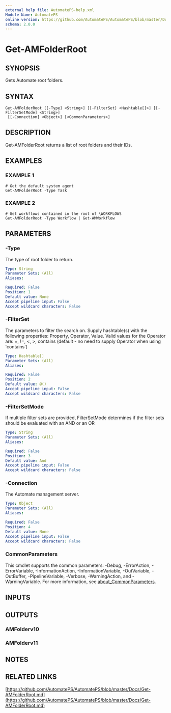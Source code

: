 ```yaml
---
external help file: AutomatePS-help.xml
Module Name: AutomatePS
online version: https://github.com/AutomatePS/AutomatePS/blob/master/Docs/Get-AMFolderRoot.md
schema: 2.0.0
---
```


# Get-AMFolderRoot

## SYNOPSIS
Gets Automate root folders.

## SYNTAX

```
Get-AMFolderRoot [[-Type] <String>] [[-FilterSet] <Hashtable[]>] [[-FilterSetMode] <String>]
 [[-Connection] <Object>] [<CommonParameters>]
```

## DESCRIPTION
Get-AMFolderRoot returns a list of root folders and their IDs.

## EXAMPLES

### EXAMPLE 1
```
# Get the default system agent
Get-AMFolderRoot -Type Task
```

### EXAMPLE 2
```
# Get workflows contained in the root of \WORKFLOWS
Get-AMFolderRoot -Type Workflow | Get-AMWorkflow
```

## PARAMETERS

### -Type
The type of root folder to return.

```yaml
Type: String
Parameter Sets: (All)
Aliases:

Required: False
Position: 1
Default value: None
Accept pipeline input: False
Accept wildcard characters: False
```

### -FilterSet
The parameters to filter the search on. 
Supply hashtable(s) with the following properties: Property, Operator, Value.
Valid values for the Operator are: =, !=, \<, \>, contains (default - no need to supply Operator when using 'contains')

```yaml
Type: Hashtable[]
Parameter Sets: (All)
Aliases:

Required: False
Position: 2
Default value: @()
Accept pipeline input: False
Accept wildcard characters: False
```

### -FilterSetMode
If multiple filter sets are provided, FilterSetMode determines if the filter sets should be evaluated with an AND or an OR

```yaml
Type: String
Parameter Sets: (All)
Aliases:

Required: False
Position: 3
Default value: And
Accept pipeline input: False
Accept wildcard characters: False
```

### -Connection
The Automate management server.

```yaml
Type: Object
Parameter Sets: (All)
Aliases:

Required: False
Position: 4
Default value: None
Accept pipeline input: False
Accept wildcard characters: False
```

### CommonParameters
This cmdlet supports the common parameters: -Debug, -ErrorAction, -ErrorVariable, -InformationAction, -InformationVariable, -OutVariable, -OutBuffer, -PipelineVariable, -Verbose, -WarningAction, and -WarningVariable. For more information, see [about_CommonParameters](http://go.microsoft.com/fwlink/?LinkID=113216).

## INPUTS

## OUTPUTS

### AMFolderv10
### AMFolderv11
## NOTES

## RELATED LINKS

[https://github.com/AutomatePS/AutomatePS/blob/master/Docs/Get-AMFolderRoot.md](https://github.com/AutomatePS/AutomatePS/blob/master/Docs/Get-AMFolderRoot.md)

